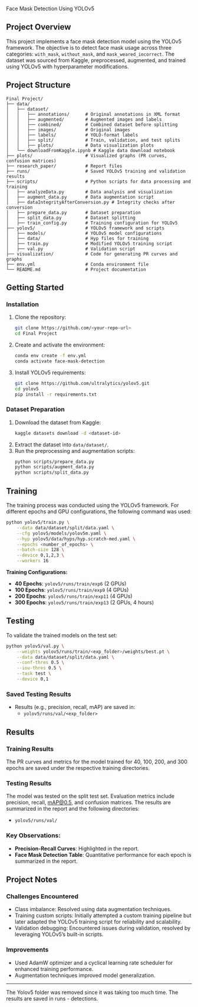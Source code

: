 Face Mask Detection Using YOLOv5

## Project Overview

This project implements a face mask detection model using the YOLOv5 framework. The objective is to detect face mask usage across three categories: `with_mask`, `without_mask`, and `mask_weared_incorrect`. The dataset was sourced from Kaggle, preprocessed, augmented, and trained using YOLOv5 with hyperparameter modifications.

## Project Structure
```
Final Project/
├── data/
│   ├── dataset/
│   │   ├── annotations/      # Original annotations in XML format
│   │   ├── augmented/        # Augmented images and labels
│   │   ├── combined/         # Combined dataset before splitting
│   │   ├── images/           # Original images
│   │   ├── labels/           # YOLO-format labels
│   │   ├── split/            # Train, validation, and test splits
│   │   ├── plots/            # Data visualization plots
│   └── downloadFromKaggle.ipynb # Kaggle data download notebook
├── plots/                    # Visualized graphs (PR curves, confusion matrices)
├── research_paper/           # Report files
├── runs/                     # Saved YOLOv5 training and validation results
├── scripts/                  # Python scripts for data processing and training
│   ├── analyzeData.py        # Data analysis and visualization
│   ├── augment_data.py       # Data augmentation script
│   ├── dataIntegrityAfterConversion.py # Integrity checks after conversion
│   ├── prepare_data.py       # Dataset preparation
│   ├── split_data.py         # Dataset splitting
│   ├── train_config.py       # Training configuration for YOLOv5
├── yolov5/                   # YOLOv5 framework and scripts
│   ├── models/               # YOLOv5 model configurations
│   ├── data/                 # Hyp files for training
│   ├── train.py              # Modified YOLOv5 training script
│   ├── val.py                # Validation script
├── visualization/            # Code for generating PR curves and graphs
├── env.yml                   # Conda environment file
└── README.md                 # Project documentation
```

## Getting Started

### Installation
1. Clone the repository:
   ```bash
   git clone https://github.com/<your-repo-url>
   cd Final Project
   ```
2. Create and activate the environment:
   ```bash
   conda env create -f env.yml
   conda activate face-mask-detection
   ```
3. Install YOLOv5 requirements:
   ```bash
   git clone https://github.com/ultralytics/yolov5.git
   cd yolov5
   pip install -r requirements.txt
   ```

### Dataset Preparation
1. Download the dataset from Kaggle:
   ```bash
   kaggle datasets download -d <dataset-id>
   ```
2. Extract the dataset into `data/dataset/`.
3. Run the preprocessing and augmentation scripts:
   ```bash
   python scripts/prepare_data.py
   python scripts/augment_data.py
   python scripts/split_data.py
   ```

## Training

The training process was conducted using the YOLOv5 framework. For different epochs and GPU configurations, the following command was used:

```bash
python yolov5/train.py \
    --data data/dataset/split/data.yaml \
    --cfg yolov5/models/yolov5m.yaml \
    --hyp yolov5/data/hyps/hyp.scratch-med.yaml \
    --epochs <number_of_epochs> \
    --batch-size 128 \
    --device 0,1,2,3 \
    --workers 16
```

**Training Configurations:**
- **40 Epochs**: `yolov5/runs/train/exp6` (2 GPUs)
- **100 Epochs**: `yolov5/runs/train/exp9` (4 GPUs)
- **200 Epochs**: `yolov5/runs/train/exp11` (4 GPUs)
- **300 Epochs**: `yolov5/runs/train/exp13` (2 GPUs, 4 hours)

## Testing

To validate the trained models on the test set:
```bash
python yolov5/val.py \
    --weights yolov5/runs/train/<exp_folder>/weights/best.pt \
    --data data/dataset/split/data.yaml \
    --conf-thres 0.5 \
    --iou-thres 0.5 \
    --task test \
    --device 0,1
```

### Saved Testing Results
- Results (e.g., precision, recall, mAP) are saved in:
  - `yolov5/runs/val/<exp_folder>`

## Results

### Training Results
The PR curves and metrics for the model trained for 40, 100, 200, and 300 epochs are saved under the respective training directories.

### Testing Results
The model was tested on the split test set. Evaluation metrics include precision, recall, mAP@0.5, and confusion matrices. The results are summarized in the report and the following directories:
- `yolov5/runs/val/`

### Key Observations:
- **Precision-Recall Curves**: Highlighted in the report.
- **Face Mask Detection Table**: Quantitative performance for each epoch is summarized in the report.

## Project Notes

### Challenges Encountered
- Class imbalance: Resolved using data augmentation techniques.
- Training custom scripts: Initially attempted a custom training pipeline but later adapted the YOLOv5 training script for reliability and scalability.
- Validation debugging: Encountered issues during validation, resolved by leveraging YOLOv5’s built-in scripts.

### Improvements
- Used AdamW optimizer and a cyclical learning rate scheduler for enhanced training performance.
- Augmentation techniques improved model generalization.

---

The Yolov5 folder was removed since it was taking too much time. The results are saved in runs - detections. 
